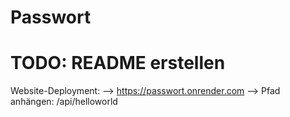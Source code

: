 # Passwort
# TODO: README erstellen 

Website-Deployment:
--> https://passwort.onrender.com
--> Pfad anhängen: /api/helloworld



